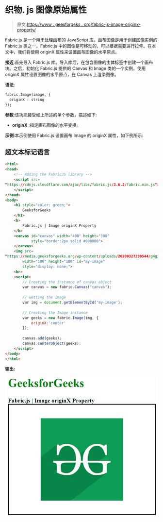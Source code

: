 # 织物. js 图像原始属性

> 原文:[https://www . geesforgeks . org/fabric-js-image-originx-property/](https://www.geeksforgeeks.org/fabric-js-image-originx-property/)

Fabric.js 是一个用于处理画布的 JavaScript 库。画布图像是用于创建图像实例的 Fabric.js 类之一。Fabric.js 中的图像是可移动的，可以根据需要进行拉伸。在本文中，我们将使用 originX 属性来设置画布图像的水平原点。

**接近**:首先导入 Fabric.js 库。导入库后，在包含图像的主体标签中创建一个画布块。之后，初始化 Fabric.js 提供的 Canvas 和 Image 类的一个实例，使用 originX 属性设置图像的水平原点，在 Canvas 上渲染图像。

**语法**:

```html
fabric.Image(image, {
  originX : string
});
```

**参数**:该功能接受如上所述的单个参数，描述如下:

*   **originX** :指定画布图像的水平变换。

**示例**:本示例使用 Fabric.js 设置画布 Image 的 originX 属性，如下例所示:

## 超文本标记语言

```html
<html> 
<head> 
    <!-- Adding the FabricJS library -->
    <script src= 
"https://cdnjs.cloudflare.com/ajax/libs/fabric.js/3.6.2/fabric.min.js"> 
    </script> 
</head> 
<body> 
    <h1 style="color: green;"> 
        GeeksforGeeks 
    </h1> 
    <b> 
        Fabric.js | Image originX Property 
    </b> 
    <canvas id="canvas" width="400" height="300"
            style="border:2px solid #000000"> 
    </canvas> 
    <img src= 
"https://media.geeksforgeeks.org/wp-content/uploads/20200327230544/g4gicon.png"
        width="100" height="100" id="my-image"
        style="display: none;"> 
    <br> 
    <script> 
        // Creating the instance of canvas object 
        var canvas = new fabric.Canvas("canvas"); 

        // Getting the Image 
        var img = document.getElementById('my-image'); 

        // Creating the Image instance 
        var geeks = new fabric.Image(img, {
            originX:'center' 
        }); 

        canvas.add(geeks); 
        canvas.centerObject(geeks); 
    </script> 
</body> 
</html>
```

**输出:**

![](img/fb151be36c2afc2fa0398cbcc6f5bcba.png)